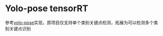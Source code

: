 # Yolo-pose tensorRT
参考[yolo-pose](https://github.com/triple-Mu/YOLOv8-TensorRT/tree/main/csrc/pose/normal中yolo-pose)实现，原项目仅支持单个类别关键点检测，拓展为可以检测多个类别关键点识别
